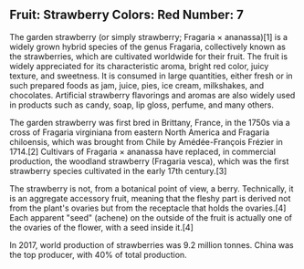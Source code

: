 Fruit: Strawberry
Colors: Red
Number: 7
---
The garden strawberry (or simply strawberry; Fragaria × ananassa)[1] is a widely grown hybrid species of the genus Fragaria, collectively known as the strawberries, which are cultivated worldwide for their fruit. The fruit is widely appreciated for its characteristic aroma, bright red color, juicy texture, and sweetness. It is consumed in large quantities, either fresh or in such prepared foods as jam, juice, pies, ice cream, milkshakes, and chocolates. Artificial strawberry flavorings and aromas are also widely used in products such as candy, soap, lip gloss, perfume, and many others.

The garden strawberry was first bred in Brittany, France, in the 1750s via a cross of Fragaria virginiana from eastern North America and Fragaria chiloensis, which was brought from Chile by Amédée-François Frézier in 1714.[2] Cultivars of Fragaria × ananassa have replaced, in commercial production, the woodland strawberry (Fragaria vesca), which was the first strawberry species cultivated in the early 17th century.[3]

The strawberry is not, from a botanical point of view, a berry. Technically, it is an aggregate accessory fruit, meaning that the fleshy part is derived not from the plant's ovaries but from the receptacle that holds the ovaries.[4] Each apparent "seed" (achene) on the outside of the fruit is actually one of the ovaries of the flower, with a seed inside it.[4]

In 2017, world production of strawberries was 9.2 million tonnes. China was the top producer, with 40% of total production.